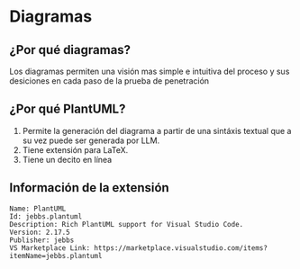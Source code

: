 
# Diagramas

## ¿Por qué diagramas?

Los diagramas permiten una visión mas simple e intuitiva del proceso y sus desiciones en cada paso de la prueba de penetración

## ¿Por qué PlantUML?

1. Permite la generación del diagrama a partir de una sintáxis textual que a su vez puede ser generada por LLM.
2. Tiene extensión para LaTeX.
3. Tiene un decito en línea


## Información de la extensión

```plaintext
Name: PlantUML
Id: jebbs.plantuml
Description: Rich PlantUML support for Visual Studio Code.
Version: 2.17.5
Publisher: jebbs
VS Marketplace Link: https://marketplace.visualstudio.com/items?itemName=jebbs.plantuml
```